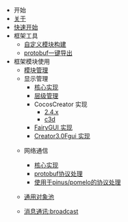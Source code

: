 
* 开始
 * [关于](README.md)
 * [快速开始](quick-start.md)
* 框架工具
  * [自定义模块构建](packages/cli/README.md)
  * [protobuf一键导出](packages/egf-protobuf-cli/README.md)
* 框架模块使用
  * [模块管理](packages/core/README.md)
  * 显示管理
    * [核心实现](packages/display-ctrl/README.md)
    * [层级管理](packages/layer/README.md)
    * CocosCreator 实现
      * [2.4.x](packages/dpctrl-ccc/README.md)
      * [c3d](packages/dpctrl-c3d/README.md)
    * [FairyGUI 实现](packages/dpctrl-fgui/README.md)
    * [Creator3.0Fgui 实现](packages/dpctrl-fguicc/README.md)
  <!-- * Laya实现 -->
  <!-- * Egret实现 -->
  * 网络通信
    * [核心实现](packages/enet/README.md)
    * [protobuf协议处理](packages/enet-pbws/README.md)
    * [使用于pinus/pomelo的协议处理](packages/enet-pinus-pb/README.md)

  * [通用对象池](packages/obj-pool/README.md)
  
  * [消息通讯:broadcast](packages/broadcast/README.md)
